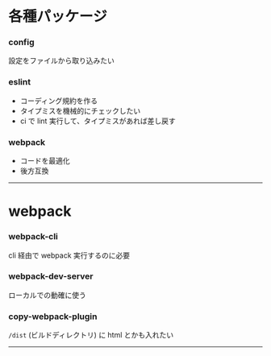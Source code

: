 # 各種パッケージ

### config
設定をファイルから取り込みたい

### eslint
 - コーディング規約を作る
 - タイプミスを機械的にチェックしたい
 - ci で lint 実行して、タイプミスがあれば差し戻す

### webpack
 - コードを最適化
 - 後方互換

---
# webpack

### webpack-cli
cli 経由で webpack 実行するのに必要

### webpack-dev-server
ローカルでの動確に使う

### copy-webpack-plugin
`/dist` (ビルドディレクトリ) に html とかも入れたい

---
